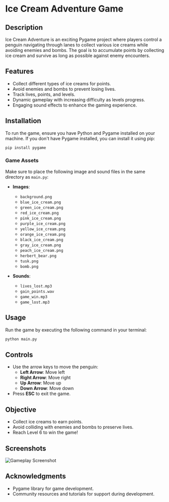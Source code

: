 # Ice Cream Adventure Game

## Description

Ice Cream Adventure is an exciting Pygame project where players control a penguin navigating through lanes to collect various ice creams while avoiding enemies and bombs. The goal is to accumulate points by collecting ice cream and survive as long as possible against enemy encounters.

## Features

- Collect different types of ice creams for points.
- Avoid enemies and bombs to prevent losing lives.
- Track lives, points, and levels.
- Dynamic gameplay with increasing difficulty as levels progress.
- Engaging sound effects to enhance the gaming experience.

## Installation

To run the game, ensure you have Python and Pygame installed on your machine. If you don't have Pygame installed, you can install it using pip:

```bash
pip install pygame
```

### Game Assets

Make sure to place the following image and sound files in the same directory as `main.py`:

- **Images**:
  - `background.png`
  - `blue_ice_cream.png`
  - `green_ice_cream.png`
  - `red_ice_cream.png`
  - `pink_ice_cream.png`
  - `purple_ice_cream.png`
  - `yellow_ice_cream.png`
  - `orange_ice_cream.png`
  - `black_ice_cream.png`
  - `gray_ice_cream.png`
  - `peach_ice_cream.png`
  - `herbert_bear.png`
  - `tusk.png`
  - `bomb.png`

- **Sounds**:
  - `lives_lost.mp3`
  - `gain_points.wav`
  - `game_win.mp3`
  - `game_lost.mp3`

## Usage

Run the game by executing the following command in your terminal:

```bash
python main.py
```

## Controls

- Use the arrow keys to move the penguin:
  - **Left Arrow**: Move left
  - **Right Arrow**: Move right
  - **Up Arrow**: Move up
  - **Down Arrow**: Move down
- Press **ESC** to exit the game.

## Objective

- Collect ice creams to earn points.
- Avoid colliding with enemies and bombs to preserve lives.
- Reach Level 6 to win the game!

## Screenshots

![Gameplay Screenshot](screenshot.png) <!-- Replace with an actual screenshot file if available -->

## Acknowledgments

- Pygame library for game development.
- Community resources and tutorials for support during development.
```

